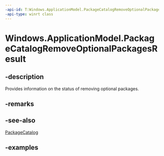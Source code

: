 ```yaml
---
-api-id: T:Windows.ApplicationModel.PackageCatalogRemoveOptionalPackagesResult
-api-type: winrt class
---
```


<!-- Class syntax.
public class PackageCatalogRemoveOptionalPackagesResult 
-->

# Windows.ApplicationModel.PackageCatalogRemoveOptionalPackagesResult

## -description
Provides information on the status of removing optional packages.

## -remarks

## -see-also
[PackageCatalog](https://docs.microsoft.com/uwp/api/windows.applicationmodel.packagecatalog)

## -examples

